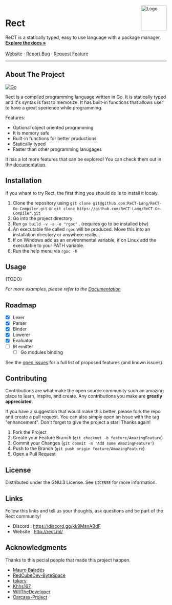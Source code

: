 
<img align="right" alt="Logo" width="80" height="80" src="https://avatars.githubusercontent.com/u/98979517?s=200&v=4" />

# Rect

<p>
	  ReCT is a statically typed, easy to use language with a package manager.
    <br />
    <a href=""><strong>Explore the docs »</strong></a>
    <br />
    <br />
    <a href="">Website</a>
    ·
    <a href="">Report Bug</a>
    ·
    <a href="">Request Feature</a>
</p>

<hr>

<!-- ABOUT THE PROJECT -->
## About The Project

[![Go](https://github.com/RedCubeDev-ByteSpace/ReCT-Go-Compiler/actions/workflows/go.yml/badge.svg)](https://github.com/RedCubeDev-ByteSpace/ReCT-Go-Compiler/actions/workflows/go.yml)  

Rect is a compiled programming language written in Go. It is statically typed and it's syntax is fast to memorize. It has built-in functions that allows user to have a great sperience while programming.

Features:
* Optional object oriented programming
* It is memory safe
* Built-in functions for better productions
* Statically typed
* Faster than other programming lanugages

It has a lot more features that can be explored! You can check them out in the [documentation]().

## Installation

If you whant to try Rect, the first thing you should do is to install it localy.

1. Clone the repository using `git clone git@github.com:ReCT-Lang/ReCT-Go-Compiler.git` or `git clone https://github.com/ReCT-Lang/ReCT-Go-Compiler.git`
2. Go into the project directory
3. Run `go build -v -a -o "rgoc"` . (requires go to be installed btw)
4. An executable file called `rgoc` will be produced. Move this into an installation directory or anywhere really...
5. If on Windows add as an environmental variable, if on Linux add the executable to your PATH variable.
6. Run the help menu via `rgoc -h`

## Usage

{TODO}

_For more examples, please refer to the [Documentation]()_


<!-- ROADMAP -->
## Roadmap

- [x] Lexer
- [x] Parser
- [x] Binder
- [x] Lowerer
- [x] Evaluator
- [ ] IR emitter
    - [ ] Go modules binding

See the [open issues]() for a full list of proposed features (and known issues).

<!-- CONTRIBUTING -->
## Contributing

Contributions are what make the open source community such an amazing place to learn, inspire, and create. Any contributions you make are **greatly appreciated**.

If you have a suggestion that would make this better, please fork the repo and create a pull request. You can also simply open an issue with the tag "enhancement".
Don't forget to give the project a star! Thanks again!

1. Fork the Project
2. Create your Feature Branch (`git checkout -b feature/AmazingFeature`)
3. Commit your Changes (`git commit -m 'Add some AmazingFeature'`)
4. Push to the Branch (`git push origin feature/AmazingFeature`)
5. Open a Pull Request

<!-- LICENSE -->
## License

Distributed under the GNU.3 License. See `LICENSE` for more information.

<!-- LINKS -->
## Links

Follow this links and tell us your thoughts, ask questions and be part of the Rect community!

* Discord : https://discord.gg/kk9MsnABdF
* Website : http://rect.ml/

<!-- ACKNOWLEDGMENTS -->
## Acknowledgments

Thanks to this pecial people that made this project happen.

* [Mauro Baladés](https://github.com/mauro-balades)
* [RedCubeDev-ByteSpace](https://github.com/RedCubeDev-ByteSpace)
* [tokorv](https://github.com/tokorv)
* [Khhs167](https://github.com/Khhs167)
* [WillTheDeveloper](https://github.com/WillTheDeveloper)
* [Carcass-Project](https://github.com/Carcass-Project)


